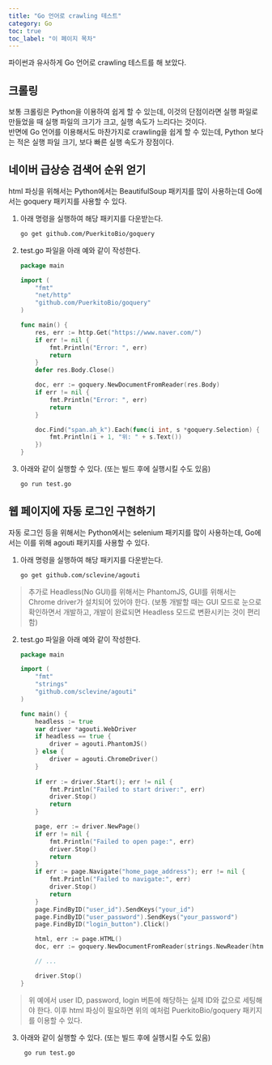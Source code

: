 ```yaml
---
title: "Go 언어로 crawling 테스트"
category: Go
toc: true
toc_label: "이 페이지 목차"
---
```


파이썬과 유사하게 Go 언어로 crawling 테스트를 해 보았다.

## 크롤링
보통 크롤링은 Python을 이용하여 쉽게 할 수 있는데, 이것의 단점이라면 실행 파일로 만들었을 때 실행 파일의 크기가 크고, 실행 속도가 느리다는 것이다.  
반면에 Go 언어를 이용해서도 마찬가지로 crawling을 쉽게 할 수 있는데, Python 보다는 적은 실행 파일 크기, 보다 빠른 실행 속도가 장점이다. 

## 네이버 급상승 검색어 순위 얻기
html 파싱을 위해서는 Python에서는 BeautifulSoup 패키지를 많이 사용하는데 Go에서는 goquery 패키지를 사용할 수 있다.

1. 아래 명령을 실행하여 해당 패키지를 다운받는다.
    ```bash
    go get github.com/PuerkitoBio/goquery
    ```
2. test.go 파일을 아래 예와 같이 작성한다.
    ```go
    package main

    import (
        "fmt"
        "net/http"
        "github.com/PuerkitoBio/goquery"
    )

    func main() {
        res, err := http.Get("https://www.naver.com/")
        if err != nil {
            fmt.Println("Error: ", err)
            return
        }
        defer res.Body.Close()

        doc, err := goquery.NewDocumentFromReader(res.Body)
        if err != nil {
            fmt.Println("Error: ", err)
            return
        }

        doc.Find("span.ah_k").Each(func(i int, s *goquery.Selection) {
            fmt.Println(i + 1, "위: " + s.Text())
        })
    }
    ```
3. 아래와 같이 실행할 수 있다.  (또는 빌드 후에 실행시킬 수도 있음)
    ```bash
    go run test.go
    ```

## 웹 페이지에 자동 로그인 구현하기
자동 로그인 등을 위해서는 Python에서는 selenium 패키지를 많이 사용하는데, Go에서는 이를 위해 agouti 패키지를 사용할 수 있다.

1. 아래 명령을 실행하여 해당 패키지를 다운받는다.
    ```bash
    go get github.com/sclevine/agouti
    ```
> 추가로 Headless(No GUI)를 위해서는 PhantomJS, GUI를 위해서는 Chrome driver가 설치되어 있어야 한다. (보통 개발할 때는 GUI 모드로 눈으로 확인하면서 개발하고, 개발이 완료되면 Headless 모드로 변환시키는 것이 편리함)
2. test.go 파일을 아래 예와 같이 작성한다.
    ```go
    package main

    import (
        "fmt"
        "strings"
        "github.com/sclevine/agouti"
    )

    func main() {
        headless := true
        var driver *agouti.WebDriver
        if headless == true {
            driver = agouti.PhantomJS()
        } else {
            driver = agouti.ChromeDriver()
        }
        
        if err := driver.Start(); err != nil {
            fmt.Println("Failed to start driver:", err)
            driver.Stop()
            return
        }

        page, err := driver.NewPage()
        if err != nil {
            fmt.Println("Failed to open page:", err)
            driver.Stop()
            return
        }
        if err := page.Navigate("home_page_address"); err != nil {
            fmt.Println("Failed to navigate:", err)
            driver.Stop()
            return
        }
        page.FindByID("user_id").SendKeys("your_id")
        page.FindByID("user_password").SendKeys("your_password")
        page.FindByID("login_button").Click()

        html, err := page.HTML()
        doc, err := goquery.NewDocumentFromReader(strings.NewReader(html))

        // ...

        driver.Stop()
    }
    ```
> 위 예에서 user ID, password, login 버튼에 해당하는 실제 ID와 값으로 세팅해야 한다.
> 이후 html 파싱이 필요하면 위의 예처럼 PuerkitoBio/goquery 패키지를 이용할 수 있다.
3. 아래와 같이 실행할 수 있다.  (또는 빌드 후에 실행시킬 수도 있음)
   ```bash
    go run test.go
    ```